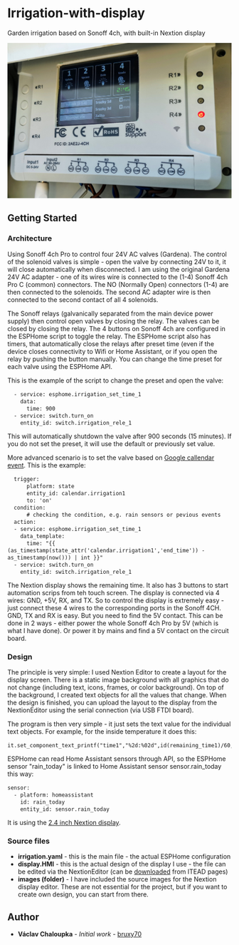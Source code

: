 # Irrigation-with-display
Garden irrigation based on Sonoff 4ch, with built-in Nextion display

![Irrigation](/images/irrigation.jpg "Sonoff 4ch with Nextion display")

## Getting Started

### Architecture

Using Sonoff 4ch Pro to control four 24V AC valves (Gardena). The control of the solenoid valves is simple - open the valve by connecting 24V to it, it will close automatically when disconnected. I am using the original Gardena 24V AC adapter - one of its wires wire is connected to the (1-4) Sonoff 4ch Pro C (common) connectors. The NO (Normally Open) connectors (1-4) are then connected to the solenoids. The second AC adapter wire is then connected to the second contact of all 4 solenoids.

The Sonoff relays (galvanically separated from the main device power supply) then control open valves by closing the relay. The valves can be closed by closing the relay. The 4 buttons on Sonoff 4ch are configured in the ESPHome script to toggle the relay. The ESPHome script also has timers, that automatically close the relays after preset time (even if the device closes connectivity to Wifi or Home Assistant, or if you open the relay by pushing the button manually. You can change the time preset for each valve using the ESPHome API.

This is the example of the script to change the preset and open the valve:
```
  - service: esphome.irrigation_set_time_1
    data:
      time: 900
  - service: switch.turn_on
    entity_id: switch.irrigation_rele_1

```
This will automatically shutdown the valve after 900 seconds (15 minutes). If you do not set the preset, it will use the default or previously set value.

More advanced scenario is to set the valve based on [Google callendar event](https://www.home-assistant.io/components/calendar.google/). This is the example:
```
  trigger: 
      platform: state
      entity_id: calendar.irrigation1
      to: 'on'
  condition:
      # checking the condition, e.g. rain sensors or pevious events
  action:
  - service: esphome.irrigation_set_time_1
    data_template:
      time: "{{  (as_timestamp(state_attr('calendar.irrigation1','end_time')) - as_timestamp(now())) | int }}"
  - service: switch.turn_on
    entity_id: switch.irrigation_rele_1
```

The Nextion display shows the remaining time. It also has 3 buttons to start automation scrips from teh touch screen. The display is connected via 4 wires: GND, +5V, RX, and TX. So to control the display is extremely easy - just connect these 4 wires to the corresponding ports in the Sonoff 4CH. GND, TX and RX is easy. But you need to find the 5V contact. This can be done in 2 ways - either power the whole Sonoff 4ch Pro by 5V (which is what I have done). Or power it by mains and find a 5V contact on the circuit board.

### Design

The principle is very simple: I used Nextion Editor to create a layout for the display screen. There is a static image background with all graphics that do not change (including text, icons, frames, or color background). On top of the background, I created text objects for all the values that change. When the design is finished, you can upload the layout to the display from the NextionEditor using the serial connection (via USB FTDI board).

The program  is then very simple - it just sets the text value for the individual text objects. For example, for the inside temperature it does this:
```
it.set_component_text_printf("time1","%2d:%02d",id(remaining_time1)/60,id(remaining_time1)%60);
```

ESPHome can read Home Assistant sensors through API, so the ESPHome sensor "rain_today" is linked to Home Assistant sensor sensor.rain_today this way:
```
sensor:
  - platform: homeassistant
    id: rain_today
    entity_id: sensor.rain_today
 ```

It is using the [2.4 inch Nextion display](https://www.banggood.com/Nextion-NX3224T024-2_4-Inch-Man-machine-Interface-HMI-Screen-Kernel-In-English-p-1105052.html?utm_campaign=19381694_november&utm_content=2635&p=@K220219381694201802&cur_warehouse=CN).

### Source files

- **irrigation.yaml** - this is the main file - the actual ESPHome configuration
- **display.HMI** - this is the actual design of the display I use - the file can be edited via the NextionEditor (can be [downloaded](https://nextion.itead.cc/resources/download/nextion-editor/) from ITEAD pages)
- **images (folder)** - I have included the source images for the Nextion display editor. These are not essential for the project, but if you want to create own design, you can start from there.

## Author

* **Václav Chaloupka** - *Initial work* - [bruxy70](https://github.com/bruxy70)
